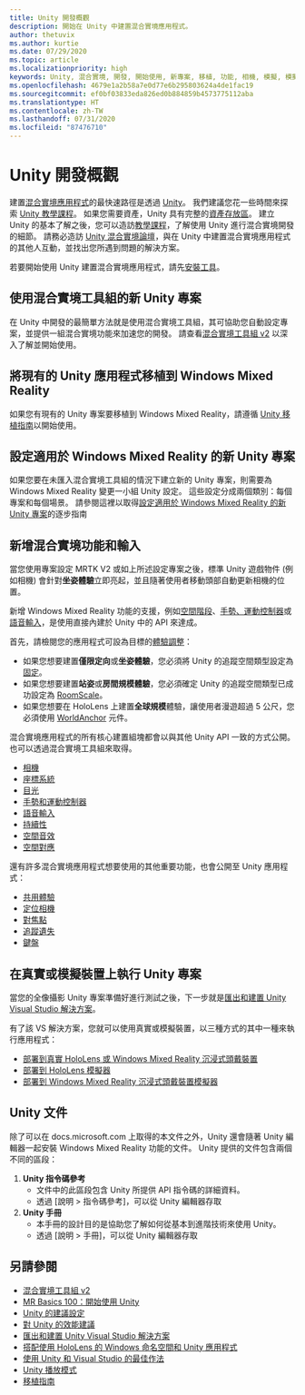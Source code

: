 ```yaml
---
title: Unity 開發概觀
description: 開始在 Unity 中建置混合實境應用程式。
author: thetuvix
ms.author: kurtie
ms.date: 07/29/2020
ms.topic: article
ms.localizationpriority: high
keywords: Unity, 混合實境, 開發, 開始使用, 新專案, 移植, 功能, 相機, 模擬, 模擬, 文件
ms.openlocfilehash: 4679e1a2b58a7e0d77e6b295803624a4de1fac19
ms.sourcegitcommit: ef0bf03833eda826ed0b884859b4573775112aba
ms.translationtype: HT
ms.contentlocale: zh-TW
ms.lasthandoff: 07/31/2020
ms.locfileid: "87476710"
---
```

# <a name="unity-development-overview"></a>Unity 開發概觀

建置[混合實境應用程式](app-views.md)的最快速路徑是透過 [Unity](https://unity.com)。 我們建議您花一些時間來探索 [Unity 教學課程](https://unity3d.com/learn/tutorials)。 如果您需要資產，Unity 具有完整的[資產存放區](https://www.assetstore.unity3d.com/)。 建立 Unity 的基本了解之後，您可以造訪[教學課程](tutorials.md)，了解使用 Unity 進行混合實境開發的細節。 請務必造訪 [Unity 混合實境論壇](https://forum.unity3d.com/forums/hololens.102/)，與在 Unity 中建置混合實境應用程式的其他人互動，並找出您所遇到問題的解決方案。

若要開始使用 Unity 建置混合實境應用程式，請先[安裝工具](install-the-tools.md)。

## <a name="new-unity-project-with-mixed-reality-toolkit"></a>使用混合實境工具組的新 Unity 專案 

在 Unity 中開發的最簡單方法就是使用混合實境工具組，其可協助您自動設定專案，並提供一組混合實境功能來加速您的開發。 請查看[混合實境工具組 v2](mrtk-getting-started.md) 以深入了解並開始使用。 

## <a name="porting-an-existing-unity-app-to-windows-mixed-reality"></a>將現有的 Unity 應用程式移植到 Windows Mixed Reality

如果您有現有的 Unity 專案要移植到 Windows Mixed Reality，請遵循 [Unity 移植指南](porting-guides.md)以開始使用。

## <a name="configuring-new-unity-project-for-windows-mixed-reality"></a>設定適用於 Windows Mixed Reality 的新 Unity 專案

如果您要在未匯入混合實境工具組的情況下建立新的 Unity 專案，則需要為 Windows Mixed Reality 變更一小組 Unity 設定。 這些設定分成兩個類別：每個專案和每個場景。 請參閱這裡以取得[設定適用於 Windows Mixed Reality 的新 Unity 專案](Configure-Unity-Project.md)的逐步指南

## <a name="adding-mixed-reality-capabilities-and-inputs"></a>新增混合實境功能和輸入

當您使用專案設定 MRTK V2 或如上所述設定專案之後，標準 Unity 遊戲物件 (例如相機) 會針對**坐姿體驗**立即亮起，並且隨著使用者移動頭部自動更新相機的位置。

新增 Windows Mixed Reality 功能的支援，例如[空間階段](coordinate-systems.md#spatial-coordinate-systems)、[手勢、運動控制器](gestures-and-motion-controllers-in-unity.md)或[語音輸入](voice-input-in-unity.md)，是使用直接內建於 Unity 中的 API 來達成。 

首先，請檢閱您的應用程式可設為目標的[體驗調整](coordinate-systems.md)：
* 如果您想要建置**僅限定向**或**坐姿體驗**，您必須將 Unity 的追蹤空間類型設定為[固定](coordinate-systems-in-unity.md#building-an-orientation-only-or-seated-scale-experience)。
* 如果您想要建置**站姿**或**房間規模體驗**，您必須確定 Unity 的追蹤空間類型已成功設定為 [RoomScale](coordinate-systems-in-unity.md#building-an-orientation-only-or-seated-scale-experience)。
* 如果您想要在 HoloLens 上建置**全球規模**體驗，讓使用者漫遊超過 5 公尺，您必須使用 [WorldAnchor](coordinate-systems-in-unity.md#building-a-world-scale-experience) 元件。

混合實境應用程式的所有核心建置組塊都會以與其他 Unity API 一致的方式公開。 也可以透過混合實境工具組來取得。
* [相機](camera-in-unity.md)
* [座標系統](coordinate-systems-in-unity.md)
* [目光](gaze-in-unity.md)
* [手勢和運動控制器](gestures-and-motion-controllers-in-unity.md)
* [語音輸入](voice-input-in-unity.md)
* [持續性](persistence-in-unity.md)
* [空間音效](spatial-sound-in-unity.md)
* [空間對應](spatial-mapping-in-unity.md)

還有許多混合實境應用程式想要使用的其他重要功能，也會公開至 Unity 應用程式：
* [共用體驗](shared-experiences-in-unity.md)
* [定位相機](locatable-camera-in-unity.md)
* [對焦點](focus-point-in-unity.md)
* [追蹤遺失](tracking-loss-in-unity.md)
* [鍵盤](keyboard-input-in-unity.md)

## <a name="running-your-unity-project-on-a-real-or-simulated-device"></a>在真實或模擬裝置上執行 Unity 專案

當您的全像攝影 Unity 專案準備好進行測試之後，下一步就是[匯出和建置 Unity Visual Studio 解決方案](exporting-and-building-a-unity-visual-studio-solution.md)。

有了該 VS 解決方案，您就可以使用真實或模擬裝置，以三種方式的其中一種來執行應用程式：
* [部署到真實 HoloLens 或 Windows Mixed Reality 沉浸式頭戴裝置](using-visual-studio.md)
* [部署到 HoloLens 模擬器](using-the-hololens-emulator.md)
* [部署到 Windows Mixed Reality 沉浸式頭戴裝置模擬器](using-the-windows-mixed-reality-simulator.md)

## <a name="unity-documentation"></a>Unity 文件

除了可以在 docs.microsoft.com 上取得的本文件之外，Unity 還會隨著 Unity 編輯器一起安裝 Windows Mixed Reality 功能的文件。 Unity 提供的文件包含兩個不同的區段：
1. **Unity 指令碼參考**
    * 文件中的此區段包含 Unity 所提供 API 指令碼的詳細資料。
    * 透過 [說明 > 指令碼參考]，可以從 Unity 編輯器存取
2. **Unity 手冊**
    * 本手冊的設計目的是協助您了解如何從基本到進階技術來使用 Unity。
    * 透過 [說明 > 手冊]，可以從 Unity 編輯器存取

## <a name="see-also"></a>另請參閱
* [混合實境工具組 v2](mrtk-getting-started.md)
* [MR Basics 100：開始使用 Unity](holograms-100.md)
* [Unity 的建議設定](recommended-settings-for-unity.md)
* [對 Unity 的效能建議](performance-recommendations-for-unity.md)
* [匯出和建置 Unity Visual Studio 解決方案](exporting-and-building-a-unity-visual-studio-solution.md)
* [搭配使用 HoloLens 的 Windows 命名空間和 Unity 應用程式](using-the-windows-namespace-with-unity-apps-for-hololens.md)
* [使用 Unity 和 Visual Studio 的最佳作法](best-practices-for-working-with-unity-and-visual-studio.md)
* [Unity 播放模式](unity-play-mode.md)
* [移植指南](porting-guides.md)
